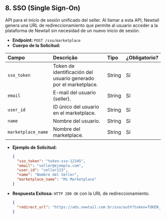 ## 8. SSO (Single Sign-On)

API para el inicio de sesión unificado del seller. Al llamar a esta API, Newtail genera una URL de redireccionamiento que permite al usuario acceder a la plataforma de Newtail sin necesidad de un nuevo inicio de sesión.

* **Endpoint:** `POST /sso/marketplace`
* **Cuerpo de la Solicitud:**

| Campo | Descrição | Tipo | ¿Obligatorio? |
| :--- | :--- | :--- | :--- |
| `sso_token` | Token de identificación del usuario generado por el marketplace. | String | Sí |
| `email` | E-mail del usuario (seller). | String | Sí |
| `user_id` | ID único del usuario en el marketplace. | String | Sí |
| `name` | Nombre del usuario. | String | Sí |
| `marketplace_name` | Nombre del marketplace. | String | Sí |

* **Ejemplo de Solicitud:**
  ```json
  {
    "sso_token": "token-sso-12345",
    "email": "seller@ejemplo.com",
    "user_id": "seller123",
    "name": "Nombre del Seller",
    "marketplace_name": "Mi Marketplace"
  }
  ```

* **Respuesta Exitosa:** `HTTP 200 OK` con la URL de redireccionamiento.
  ```json
  {
    "redirect_url": "https://ads.newtail.com.br/sso/auth?token=TOKEN_GENERADO"
  }
  ```